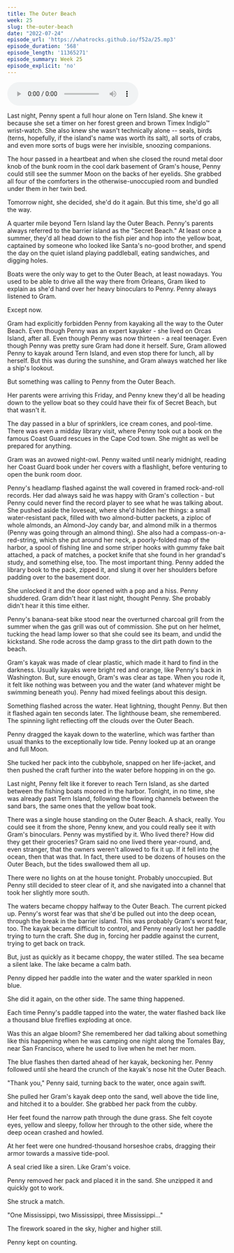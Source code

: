 ```yaml
---
title: The Outer Beach
week: 25
slug: the-outer-beach
date: "2022-07-24"
episode_url: 'https://whatrocks.github.io/f52a/25.mp3'
episode_duration: '568'
episode_length: '11365271'
episode_summary: Week 25
episode_explicit: 'no'
---
```


<audio controls="controls">
  <source type="audio/mp3" src="https://whatrocks.github.io/f52a/25.mp3"></source>
</audio>

Last night, Penny spent a full hour alone on Tern Island. She knew it because she set a timer on her forest green and brown Timex Indiglo™ wrist-watch. She also knew she wasn't technically alone -- seals, birds (terns, hopefully, if the island's name was worth its salt), all sorts of crabs, and even more sorts of bugs were her invisible, snoozing companions.

The hour passed in a heartbeat and when she closed the round metal door knob of the bunk room in the cool dark basement of Gram's house, Penny could still see the summer Moon on the backs of her eyelids. She grabbed all four of the comforters in the otherwise-unoccupied room and bundled under them in her twin bed.

Tomorrow night, she decided, she'd do it again. But this time, she'd go all the way.

A quarter mile beyond Tern Island lay the Outer Beach. Penny's parents always referred to the barrier island as the "Secret Beach." At least once a summer, they'd all head down to the fish pier and hop into the yellow boat, captained by someone who looked like Santa's no-good brother, and spend the day on the quiet island playing paddleball, eating sandwiches, and digging holes.

Boats were the only way to get to the Outer Beach, at least nowadays. You used to be able to drive all the way there from Orleans, Gram liked to explain as she'd hand over her heavy binoculars to Penny. Penny always listened to Gram.

Except now.

Gram had explicitly forbidden Penny from kayaking all the way to the Outer Beach. Even though Penny was an expert kayaker - she lived on Orcas Island, after all. Even though Penny was now thirteen - a real teenager. Even though Penny was pretty sure Gram had done it herself. Sure, Gram allowed Penny to kayak around Tern Island, and even stop there for lunch, all by herself. But this was during the sunshine, and Gram always watched her like a ship's lookout.

But something was calling to Penny from the Outer Beach.

Her parents were arriving this Friday, and Penny knew they'd all be heading down to the yellow boat so they could have their fix of Secret Beach, but that wasn't it.

The day passed in a blur of sprinklers, ice cream cones, and pool-time. There was even a midday library visit, where Penny took out a book on the famous Coast Guard rescues in the Cape Cod town. She might as well be prepared for anything.

Gram was an avowed night-owl. Penny waited until nearly midnight, reading her Coast Guard book under her covers with a flashlight, before venturing to open the bunk room door.

Penny's headlamp flashed against the wall covered in framed rock-and-roll records. Her dad always said he was happy with Gram's collection - but Penny could never find the record player to see what he was talking about. She pushed aside the loveseat, where she'd hidden her things: a small water-resistant pack, filled with two almond-butter packets, a ziploc of whole almonds, an Almond-Joy candy bar, and almond milk in a thermos (Penny was going through an almond thing). She also had a compass-on-a-red-string, which she put around her neck, a poorly-folded map of the harbor, a spool of fishing line and some striper hooks with gummy fake bait attached, a pack of matches, a pocket knife that she found in her grandad's study, and something else, too. The most important thing. Penny added the library book to the pack, zipped it, and slung it over her shoulders before padding over to the basement door.

She unlocked it and the door opened with a pop and a hiss. Penny shuddered. Gram didn't hear it last night, thought Penny. She probably didn't hear it this time either.

Penny's banana-seat bike stood near the overturned charcoal grill from the summer when the gas grill was out of commission. She put on her helmet, tucking the head lamp lower so that she could see its beam, and undid the kickstand. She rode across the damp grass to the dirt path down to the beach.

Gram's kayak was made of clear plastic, which made it hard to find in the darkness. Usually kayaks were bright red and orange, like Penny's back in Washington. But, sure enough, Gram's was clear as tape. When you rode it, it felt like nothing was between you and the water (and whatever might be swimming beneath you). Penny had mixed feelings about this design.

Something flashed across the water. Heat lightning, thought Penny. But then it flashed again ten seconds later. The lighthouse beam, she remembered. The spinning light reflecting off the clouds over the Outer Beach.

Penny dragged the kayak down to the waterline, which was farther than usual thanks to the exceptionally low tide. Penny looked up at an orange and full Moon.

She tucked her pack into the cubbyhole, snapped on her life-jacket, and then pushed the craft further into the water before hopping in on the go.

Last night, Penny felt like it forever to reach Tern Island, as she darted between the fishing boats moored in the harbor. Tonight, in no time, she was already past Tern Island, following the flowing channels between the sand bars, the same ones that the yellow boat took.

There was a single house standing on the Outer Beach. A shack, really. You could see it from the shore, Penny knew, and you could really see it with Gram's binoculars. Penny was mystified by it. Who lived there? How did they get their groceries? Gram said no one lived there year-round, and, even stranger, that the owners weren't allowed to fix it up. If it fell into the ocean, then that was that. In fact, there used to be dozens of houses on the Outer Beach, but the tides swallowed them all up.

There were no lights on at the house tonight. Probably unoccupied. But Penny still decided to steer clear of it, and she navigated into a channel that took her slightly more south.

The waters became choppy halfway to the Outer Beach. The current picked up. Penny's worst fear was that she'd be pulled out into the deep ocean, through the break in the barrier island. This was probably Gram's worst fear, too. The kayak became difficult to control, and Penny nearly lost her paddle trying to turn the craft. She dug in, forcing her paddle against the current, trying to get back on track.

But, just as quickly as it became choppy, the water stilled. The sea became a silent lake. The lake became a calm bath.

Penny dipped her paddle into the water and the water sparkled in neon blue.

She did it again, on the other side. The same thing happened.

Each time Penny's paddle tapped into the water, the water flashed back like a thousand blue fireflies exploding at once.

Was this an algae bloom? She remembered her dad talking about something like this happening when he was camping one night along the Tomales Bay, near San Francisco, where he used to live when he met her mom.

The blue flashes then darted ahead of her kayak, beckoning her. Penny followed until she heard the crunch of the kayak's nose hit the Outer Beach.

"Thank you," Penny said, turning back to the water, once again swift.

She pulled her Gram's kayak deep onto the sand, well above the tide line, and hitched it to a boulder. She grabbed her pack from the cubby.

Her feet found the narrow path through the dune grass. She felt coyote eyes, yellow and sleepy, follow her through to the other side, where the deep ocean crashed and howled.

At her feet were one hundred-thousand horseshoe crabs, dragging their armor towards a massive tide-pool.

A seal cried like a siren. Like Gram's voice.

Penny removed her pack and placed it in the sand. She unzipped it and quickly got to work.

She struck a match.

"One Mississippi, two Mississippi, three Mississippi..."

The firework soared in the sky, higher and higher still.

Penny kept on counting.